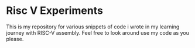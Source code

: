 # Risc V Experiments
This is my repository for various snippets of code i wrote in my learning journey with RISC-V assembly.
Feel free to look around use my code as you please.
